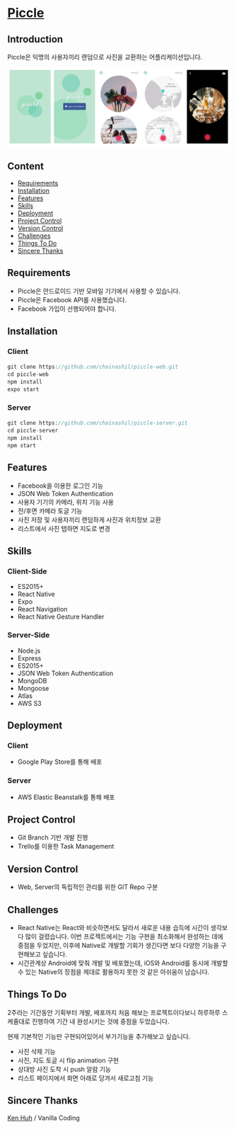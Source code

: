 # [Piccle](https://play.google.com/store/apps/details?id=com.nashu.piccle&rdid=com.nashu.piccle)


## Introduction
Piccle은 익명의 사용자끼리 랜덤으로 사진을 교환하는 어플리케이션입니다.

![ScreenShot](./piccle.jpg)


## Content
- [Requirements](#Requirements)
- [Installation](#Installation)
- [Features](#Features)
- [Skills](#Skills)
- [Deployment](#Deployment)
- [Project Control](#Project-Control)
- [Version Control](#Version-Control)
- [Challenges](#Challenges)
- [Things To Do](#Things-To-Do)
- [Sincere Thanks](#Sincere-Thanks)


## Requirements
- Piccle은 안드로이드 기반 모바일 기기에서 사용할 수 있습니다.
- Piccle은 Facebook API를 사용했습니다.
- Facebook 가입이 선행되어야 합니다.


## Installation

### Client

```javascript
git clone https://github.com/choinashil/piccle-web.git
cd piccle-web
npm install
expo start
```

### Server

```javascript
git clone https://github.com/choinashil/piccle-server.git
cd piccle-server
npm install
npm start
```


## Features

- Facebook을 이용한 로그인 기능
- JSON Web Token Authentication
- 사용자 기기의 카메라, 위치 기능 사용
- 전/후면 카메라 토글 기능
- 사진 저장 및 사용자끼리 랜덤하게 사진과 위치정보 교환
- 리스트에서 사진 탭하면 지도로 변경


## Skills
### Client-Side

- ES2015+
- React Native
- Expo
- React Navigation
- React Native Gesture Handler


### Server-Side

- Node.js
- Express
- ES2015+ 
- JSON Web Token Authentication
- MongoDB
- Mongoose
- Atlas
- AWS S3


## Deployment

### Client

- Google Play Store를 통해 배포

### Server

- AWS Elastic Beanstalk를 통해 배포


## Project Control
- Git Branch 기반 개발 진행
- Trello를 이용한 Task Management


## Version Control

- Web, Server의 독립적인 관리를 위한 GIT Repo 구분 


## Challenges

- React Native는 React와 비슷하면서도 달라서 새로운 내용 습득에 시간이 생각보다 많이 걸렸습니다. 이번 프로젝트에서는 기능 구현을 최소화해서 완성하는 데에 중점을 두었지만, 이후에 Native로 개발할 기회가 생긴다면 보다 다양한 기능을 구현해보고 싶습니다.
- 시간관계상 Android에 맞춰 개발 및 배포했는데, iOS와 Android를 동시에 개발할 수 있는 Native의 장점을 제대로 활용하지 못한 것 같은 아쉬움이 남습니다. 


## Things To Do 

2주라는 기간동안 기획부터 개발, 배포까지 처음 해보는 프로젝트이다보니 하루하루 스케줄대로 진행하여 기간 내 완성시키는 것에 중점을 두었습니다. 

현재 기본적인 기능만 구현되어있어서 부가기능을 추가해보고 싶습니다.

- 사진 삭제 기능
- 사진, 지도 토글 시 flip animation 구현
- 상대방 사진 도착 시 push 알람 기능
- 리스트 페이지에서 화면 아래로 당겨서 새로고침 기능


## Sincere Thanks

[Ken Huh](https://github.com/Ken123777) / Vanilla Coding
